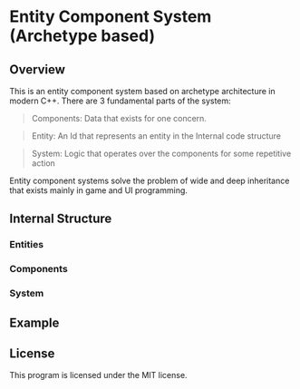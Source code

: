 # Entity Component System (Archetype based)
## Overview
This is an entity component system based on archetype architecture in modern
C++. There are 3 fundamental parts of the system:

> Components: Data that exists for one concern.

> Entity: An Id that represents an entity in the Internal code structure

> System: Logic that operates over the components for some repetitive action

Entity component systems solve the problem of wide and deep inheritance that
exists mainly in game and UI programming.

## Internal Structure

### Entities 

### Components

### System

## Example

## License
This program is licensed under the MIT license.

